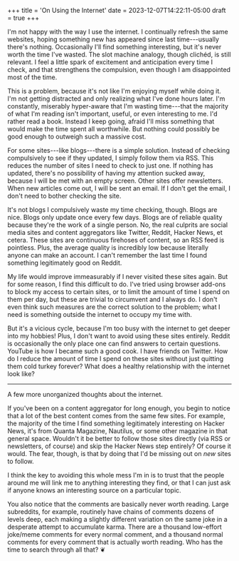 +++
title = 'On Using the Internet'
date = 2023-12-07T14:22:11-05:00
draft = true
+++

I'm not happy with the way I use the internet. I continually refresh the same websites, hoping something new has appeared since last time---usually there's nothing. Occasionally I'll find something interesting, but it's never worth the time I've wasted. The slot machine analogy, though clichéd, is still relevant. I feel a little spark of excitement and anticipation every time I check, and that strengthens the compulsion, even though I am disappointed most of the time.

This is a problem, because it's not like I'm enjoying myself while doing it. I'm not getting distracted and only realizing what I've done hours later. I'm constantly, miserably hyper-aware that I'm wasting time---that the majority of what I'm reading isn't important, useful, or even interesting to me. I'd rather read a book. Instead I keep going, afraid I'll miss something that would make the time spent all worthwhile. But nothing could possibly be good enough to outweigh such a massive cost.

For some sites---like blogs---there is a simple solution. Instead of checking compulsively to see if they updated, I simply follow them via RSS. This reduces the number of sites I need to check to just one. If nothing has updated, there's no possibility of having my attention sucked away, because I will be met with an empty screen. Other sites offer newsletters. When new articles come out, I will be sent an email. If I don't get the email, I don't need to bother checking the site.

It's not blogs I compulsively waste my time checking, though. Blogs are nice. Blogs only update once every few days. Blogs are of reliable quality because they're the work of a single person. No, the real culprits are social media sites and content aggregators like Twitter, Reddit, Hacker News, et cetera. These sites are continuous firehoses of content, so an RSS feed is pointless. Plus, the average quality is incredibly low because literally anyone can make an account. I can't remember the last time I found something legitimately good on Reddit.

My life would improve immeasurably if I never visited these sites again. But for some reason, I find this difficult to do. I've tried using browser add-ons to block my access to certain sites, or to limit the amount of time I spend on them per day, but these are trivial to circumvent and I always do. I don't even think such measures are the correct solution to the problem; what I need is something outside the internet to occupy my time with.

But it's a vicious cycle, because I'm too busy with the internet to get deeper into my hobbies! Plus, I don't want to avoid using these sites entirely. Reddit is occasionally the only place one can find answers to certain questions. YouTube is how I became such a good cook. I have friends on Twitter. How do I reduce the amount of time I spend on these sites without just quitting them cold turkey forever? What does a healthy relationship with the internet look like?

---

A few more unorganized thoughts about the internet.

If you've been on a content aggregator for long enough, you begin to notice that a lot of the best content comes from the same few sites. For example, the majority of the time I find something legitimately interesting on Hacker News, it's from Quanta Magazine, Nautilus, or some other magazine in that general space. Wouldn't it be better to follow those sites directly (via RSS or newsletters, of course) and skip the Hacker News step entirely? Of course it would. The fear, though, is that by doing that I'd be missing out on *new* sites to follow.

I think the key to avoiding this whole mess I'm in is to trust that the people around me will link me to anything interesting they find, or that I can just ask if anyone knows an interesting source on a particular topic.

You also notice that the comments are basically never worth reading. Large subreddits, for example, routinely have chains of comments dozens of levels deep, each making a slightly different variation on the same joke in a desperate attempt to accumulate karma. There are a thousand low-effort joke/meme comments for every normal comment, and a thousand normal comments for every comment that is actually worth reading. Who has the time to search through all that? &#x2766;
